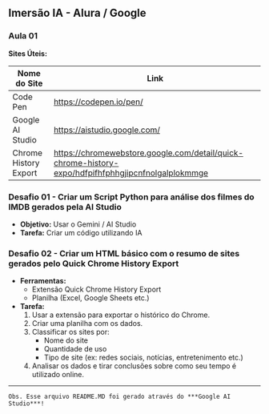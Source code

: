 ## Imersão IA - Alura / Google

### Aula 01

**Sites Úteis:**

| Nome do Site          | Link                                                                                                |
| --------------------- | --------------------------------------------------------------------------------------------------- |
| Code Pen              | https://codepen.io/pen/                                                                             |
| Google AI Studio      | https://aistudio.google.com/                                                                        |
| Chrome History Export | https://chromewebstore.google.com/detail/quick-chrome-history-expo/hdfpifhfphhgjipcnfnolgalplokmmge |

### Desafio 01 - Criar um Script Python para análise dos filmes do IMDB gerados pela AI Studio

- **Objetivo:** Usar o Gemini / AI Studio
- **Tarefa:** Criar um código utilizando IA

### Desafio 02 - Criar um HTML básico com o resumo de sites gerados pelo Quick Chrome History Export

- **Ferramentas:**
  - Extensão Quick Chrome History Export
  - Planilha (Excel, Google Sheets etc.)
- **Tarefa:**
  1.  Usar a extensão para exportar o histórico do Chrome.
  2.  Criar uma planilha com os dados.
  3.  Classificar os sites por:
      - Nome do site
      - Quantidade de uso
      - Tipo de site (ex: redes sociais, notícias, entretenimento etc.)
  4.  Analisar os dados e tirar conclusões sobre como seu tempo é utilizado online.

---

    Obs. Esse arquivo README.MD foi gerado através do ***Google AI Studio***!
